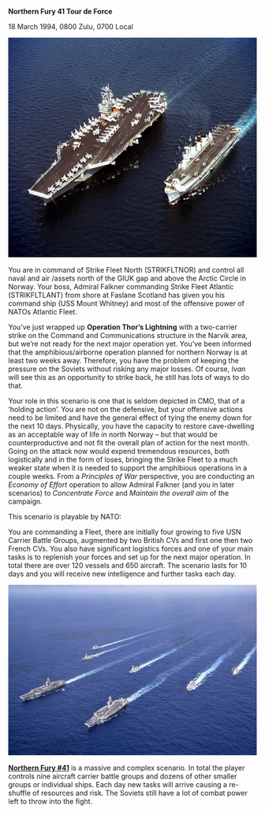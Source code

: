 **Northern Fury 41 Tour de Force**

18 March 1994, 0800 Zulu, 0700 Local

<img src="/assets\images\aar\nf\nfpart3\nf41\image1.jpeg" style="width:6.5in;height:4.64306in" alt="A couple of ships in the water Description automatically generated with low confidence" />

You are in command of Strike Fleet North (STRIKFLTNOR) and control all
naval and air /assets north of the GIUK gap and above the Arctic Circle
in Norway. Your boss, Admiral Falkner commanding Strike Fleet Atlantic
(STRIKFLTLANT) from shore at Faslane Scotland has given you his command
ship (USS Mount Whitney) and most of the offensive power of NATOs
Atlantic Fleet.

You’ve just wrapped up **Operation Thor’s Lightning** with a two-carrier
strike on the Command and Communications structure in the Narvik area,
but we’re not ready for the next major operation yet. You’ve been
informed that the amphibious/airborne operation planned for northern
Norway is at least two weeks away. Therefore, you have the problem of
keeping the pressure on the Soviets without risking any major losses. Of
course, *Ivan* will see this as an opportunity to strike back, he still
has lots of ways to do that.

Your role in this scenario is one that is seldom depicted in CMO, that
of a ‘holding action’. You are not on the defensive, but your offensive
actions need to be limited and have the general effect of tying the
enemy down for the next 10 days. Physically, you have the capacity to
restore cave-dwelling as an acceptable way of life in north Norway – but
that would be counterproductive and not fit the overall plan of action
for the next month. Going on the attack now would expend tremendous
resources, both logistically and in the form of loses, bringing the
Strike Fleet to a much weaker state when it is needed to support the
amphibious operations in a couple weeks. From a *Principles of War*
perspective, you are conducting an *Economy of Effort* operation to
allow Admiral Falkner (and you in later scenarios) to *Concentrate
Force* and *Maintain the overall aim* of the campaign.

This scenario is playable by NATO:

You are commanding a Fleet, there are initially four growing to five USN
Carrier Battle Groups, augmented by two British CVs and first one then
two French CVs. You also have significant logistics forces and one of
your main tasks is to replenish your forces and set up for the next
major operation. In total there are over 120 vessels and 650 aircraft.
The scenario lasts for 10 days and you will receive new intelligence and
further tasks each day.

<img src="/assets\images\aar\nf\nfpart3\nf41\image2.jpeg" style="width:6.5in;height:3.60764in" alt="Theodore Roosevelt, Nimitz Carrier Strike Groups Operate Together in Philippine Sea - Naval News" />

**<u>Northern Fury \#41</u>** is a massive and complex scenario. In
total the player controls nine aircraft carrier battle groups and dozens
of other smaller groups or individual ships. Each day new tasks will
arrive causing a re-shuffle of resources and risk. The Soviets still
have a lot of combat power left to throw into the fight.
